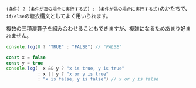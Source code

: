 <!--
label: ?
description: 三項演算子
link: https://developer.mozilla.org/ja/docs/Web/JavaScript/Reference/Operators/Conditional_Operator
-->

`(条件) ? (条件が真の場合に実行する式) : (条件が偽の場合に実行する式)`のかたちで、`if/else`の糖衣構文としてよく用いられます。

複数の三項演算子を組み合わせることもできますが、複雑になるためあまり好まれません。

```typescript
console.log(0 ? "TRUE" : "FALSE") // "FALSE"

const x = false
const y = true
console.log(  x && y ? "x is true, y is true"
            : x || y ? "x or y is true"
            : "x is false, y is false") // x or y is false

```
